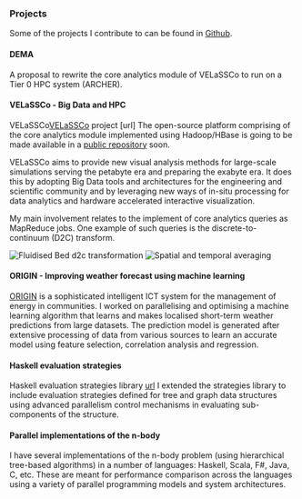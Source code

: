 ### Projects

Some of the projects I contribute to can be found in [Github](https://github.com/prabh-t).

#### DEMA
A proposal to rewrite the core analytics module of VELaSSCo to run on a Tier 0 HPC system (ARCHER).

#### VELaSSCo - Big Data and HPC

VELaSSCo[VELaSSCo](http://velassco.atosresearch.eu/) project [url] The open-source platform comprising of the core analytics module implemented using Hadoop/HBase is going to be made available in a [public repository](https://github.com/velassco/VELASSCO) soon.

VELaSSCo aims to provide new visual analysis methods for large-scale simulations serving the petabyte era and preparing the exabyte era. It does this by adopting Big Data tools and architectures for the engineering and scientific community and by leveraging new ways of in-situ processing for data analytics and hardware accelerated interactive visualization. 

My main involvement relates to the implement of core analytics queries as MapReduce jobs. One example of such queries is the discrete-to-continuum (D2C) transform.

<img class="thumb" onclick="showImgBox(this);" src="img/velassco/fb-d2c.jpg" alt="Fluidised Bed d2c transformation" />
<img class="thumb" onclick="showImgBox(this);" src="img/velassco/d2c.jpg" alt="Spatial and temporal averaging" />

<div id="imgBox" onclick="hideImgBox(this);">
<span class="helper"></span>
<img id="largeImg" />
</div>


#### ORIGIN - Improving weather forecast using machine learning

[ORIGIN](http://www.origin-energy.eu) is a sophisticated intelligent ICT system for the management of energy in communities. I worked on parallelising and optimising a machine learning algorithm that learns and makes localised short-term weather predictions from large datasets. The prediction model is generated after extensive processing of data from various sources to learn an accurate model using feature selection, correlation analysis and regression.


#### Haskell evaluation strategies

Haskell evaluation strategies library [url](https://hackage.haskell.org/package/parallel) I extended the strategies library to include evaluation strategies defined for tree and graph data structures using advanced parallelism control mechanisms in evaluating sub-components of the structure.


#### Parallel implementations of the n-body 

I have several implementations of the n-body problem (using hierarchical tree-based algorithms) in a number of languages: Haskell, Scala, F#, Java, C, etc. These are meant for performance comparison across the languages using a variety of parallel programming models and system architectures.
